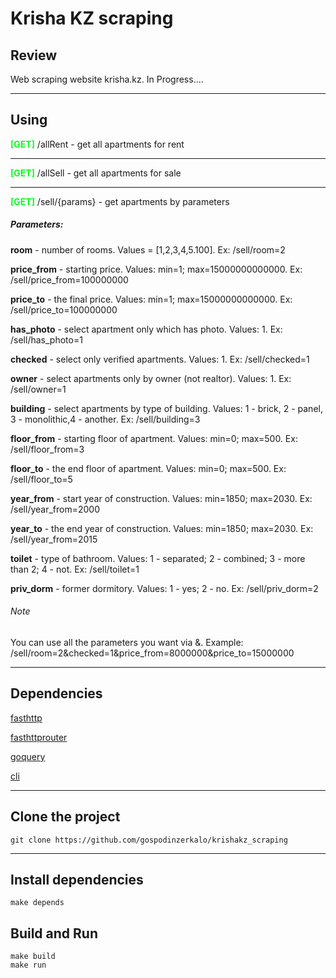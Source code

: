 <h1>Krisha KZ scraping</h1>
<h2>Review</h2>
<p>Web scraping website krisha.kz. In Progress....</p><hr>
<h2>Using</h2>
<p><b style="color: #08ff20">[GET]</b>  /allRent - get all apartments for rent</p><hr>
<p><b style="color: #08ff20">[GET]</b>  /allSell - get all apartments for sale</p><hr>
<p><b style="color: #08ff20">[GET]</b>  /sell/{params} - get apartments by parameters</p>
<h5>Parameters:</h5>
<p> <b>room</b> - number of rooms. Values = [1,2,3,4,5.100]. Ex: /sell/room=2</p>
<p> <b>price_from</b> - starting price. Values: min=1; max=15000000000000. Ex: /sell/price_from=100000000</p>
<p> <b>price_to</b> - the final price. Values: min=1; max=15000000000000. Ex: /sell/price_to=100000000</p>
<p> <b>has_photo</b> - select apartment only which has photo. Values: 1. Ex: /sell/has_photo=1</p>
<p> <b>checked</b> - select only verified apartments. Values: 1. Ex: /sell/checked=1</p>
<p> <b>owner</b> - select apartments only by owner (not realtor). Values: 1. Ex: /sell/owner=1</p>
<p> <b>building</b> - select apartments by type of building. Values: 1 - brick, 2 - panel, 3 - monolithic,4 - another. Ex: /sell/building=3</p>
<p> <b>floor_from</b> - starting floor of apartment. Values: min=0; max=500. Ex: /sell/floor_from=3</p>
<p> <b>floor_to</b> - the end floor of apartment. Values: min=0; max=500. Ex: /sell/floor_to=5</p>
<p> <b>year_from</b> - start year of construction. Values: min=1850; max=2030. Ex: /sell/year_from=2000</p>
<p> <b>year_to</b> - the end year of construction. Values: min=1850; max=2030. Ex: /sell/year_from=2015</p>
<p> <b>toilet</b> - type of bathroom. Values: 1 - separated; 2 - combined; 3 - more than 2; 4 - not. Ex: /sell/toilet=1</p>
<p> <b>priv_dorm</b> - former dormitory. Values: 1 - yes; 2 - no. Ex: /sell/priv_dorm=2</p>
<h6>Note</h6>
<p>You can use all the parameters you want via &. Example: /sell/room=2&checked=1&price_from=8000000&price_to=15000000</p>

<hr>
<h2>Dependencies</h2>
<p><a href="github.com/valyala/fasthttp">fasthttp</a></p>
<p><a href="github.com/buaazp/fasthttprouter">fasthttprouter</a></p>
<p><a href="github.com/PuerkitoBio/goquery">goquery</a></p>
<p><a href="github.com/urfave/cli">cli</a></p> <hr>

<h2>Clone the project</h2>
<code>git clone https://github.com/gospodinzerkalo/krishakz_scraping</code> <hr>
<h2>Install dependencies</h2>
<code>make depends</code>

<h2> Build and Run </h2>
<code>make build</code><br>
<code>make run</code>

